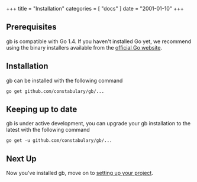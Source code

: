 +++
title       = "Installation"
categories  = [ "docs" ]
date = "2001-01-10"
+++
## Prerequisites

gb is compatible with Go 1.4. If you haven't installed Go yet, we recommend using the binary installers available from the [official Go website](http://golang.org/doc/install#install).

## Installation

gb can be installed with the following command

	go get github.com/constabulary/gb/...

## Keeping up to date

gb is under active development, you can upgrade your gb installation to the latest with the following command

	go get -u github.com/constabulary/gb/...

## Next Up

Now you've installed gb, move on to [setting up your project](/docs/project).

